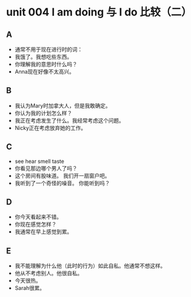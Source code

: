 # unit 004 I am doing 与 I do 比较（二）

## A
- 通常不用于现在进行时的词：
- 我饿了。我想吃些东西。
- 你理解我的意思时什么吗？
- Anna现在好像不太高兴。

## B
- 我认为Mary时加拿大人，但是我敢确定。
- 你认为我的计划怎么样？
- 我正在考虑发生了什么。我经常考虑这个问题。
- Nicky正在考虑放弃她的工作。

## C
- see hear smell taste
- 你看见那边哪个男人了吗？
- 这个房间有股味道。 我们开一扇窗户吧。
- 我听到了一个奇怪的噪音。 你能听到吗？

## D
- 你今天看起来不错。 
- 你现在感觉怎样？
- 我通常在早上感觉到累。

## E
- 我不能理解为什么他（此时的行为）如此自私。他通常不想这样。
- 他从不考虑别人。他很自私。
- 今天很热。
- Sarah很累。

